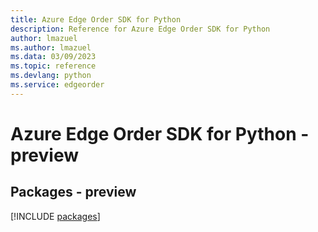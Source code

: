 ```yaml
---
title: Azure Edge Order SDK for Python
description: Reference for Azure Edge Order SDK for Python
author: lmazuel
ms.author: lmazuel
ms.data: 03/09/2023
ms.topic: reference
ms.devlang: python
ms.service: edgeorder
---
```

# Azure Edge Order SDK for Python - preview
## Packages - preview
[!INCLUDE [packages](edge-order-index.md)]